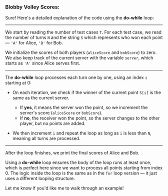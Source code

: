 ### Blobby Volley Scores:

Sure! Here's a detailed explanation of the code using the **do-while** loop:

---

We start by reading the number of test cases `T`. For each test case, we read the number of turns `N` and the string `S` which represents who won each point — `'A'` for Alice, `'B'` for Bob.

We initialize the scores of both players (`aliceScore` and `bobScore`) to zero. We also keep track of the current server with the variable `server`, which starts as `'A'` since Alice serves first.

---

The **do-while** loop processes each turn one by one, using an index `i` starting at 0:

* On each iteration, we check if the winner of the current point `S[i]` is the same as the current server.

  * If **yes**, it means the server won the point, so we increment the server's score (`aliceScore` or `bobScore`).
  * If **no**, the receiver won the point, so the server changes to the other player, but no points are added.

* We then increment `i` and repeat the loop as long as `i` is less than `N`, meaning all turns are processed.

---

After the loop finishes, we print the final scores of Alice and Bob.

Using a **do-while** loop ensures the body of the loop runs at least once, which is perfect here since we want to process all points starting from index 0. The logic inside the loop is the same as in the `for` loop version — it just uses a different looping structure.

Let me know if you'd like me to walk through an example!

